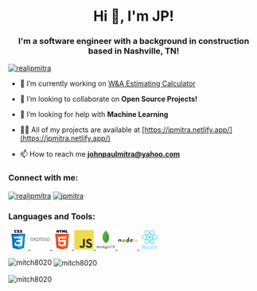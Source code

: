 <h1 align="center">Hi 👋, I'm JP!</h1>
<h3 align="center">I'm a software engineer with a background in construction based in Nashville, TN!</h3>

<p align="left"> <a href="https://twitter.com/realjpmitra" target="blank"><img src="https://img.shields.io/twitter/follow/realjpmitra?logo=twitter&style=for-the-badge" alt="realjpmitra" /></a> </p>

- 🔭 I’m currently working on [W&A Estimating Calculator](https://github.com/mitch8020/WA-Calculator)

- 👯 I’m looking to collaborate on **Open Source Projects!**

- 🤝 I’m looking for help with **Machine Learning**

- 👨‍💻 All of my projects are available at [https://jpmitra.netlify.app/](https://jpmitra.netlify.app/)

- 📫 How to reach me **johnpaulmitra@yahoo.com**

<h3 align="left">Connect with me:</h3>
<p align="left">
<a href="https://twitter.com/realjpmitra" target="blank"><img align="center" src="https://raw.githubusercontent.com/rahuldkjain/github-profile-readme-generator/master/src/images/icons/Social/twitter.svg" alt="realjpmitra" height="30" width="40" /></a>
<a href="https://linkedin.com/in/jpmitra" target="blank"><img align="center" src="https://raw.githubusercontent.com/rahuldkjain/github-profile-readme-generator/master/src/images/icons/Social/linked-in-alt.svg" alt="jpmitra" height="30" width="40" /></a>
</p>

<h3 align="left">Languages and Tools:</h3>
<p align="left"> <a href="https://www.w3schools.com/css/" target="_blank" rel="noreferrer"> <img src="https://raw.githubusercontent.com/devicons/devicon/master/icons/css3/css3-original-wordmark.svg" alt="css3" width="40" height="40"/> </a> <a href="https://expressjs.com" target="_blank" rel="noreferrer"> <img src="https://raw.githubusercontent.com/devicons/devicon/master/icons/express/express-original-wordmark.svg" alt="express" width="40" height="40"/> </a> <a href="https://www.w3.org/html/" target="_blank" rel="noreferrer"> <img src="https://raw.githubusercontent.com/devicons/devicon/master/icons/html5/html5-original-wordmark.svg" alt="html5" width="40" height="40"/> </a> <a href="https://developer.mozilla.org/en-US/docs/Web/JavaScript" target="_blank" rel="noreferrer"> <img src="https://raw.githubusercontent.com/devicons/devicon/master/icons/javascript/javascript-original.svg" alt="javascript" width="40" height="40"/> </a> <a href="https://www.mongodb.com/" target="_blank" rel="noreferrer"> <img src="https://raw.githubusercontent.com/devicons/devicon/master/icons/mongodb/mongodb-original-wordmark.svg" alt="mongodb" width="40" height="40"/> </a> <a href="https://nodejs.org" target="_blank" rel="noreferrer"> <img src="https://raw.githubusercontent.com/devicons/devicon/master/icons/nodejs/nodejs-original-wordmark.svg" alt="nodejs" width="40" height="40"/> </a> <a href="https://reactjs.org/" target="_blank" rel="noreferrer"> <img src="https://raw.githubusercontent.com/devicons/devicon/master/icons/react/react-original-wordmark.svg" alt="react" width="40" height="40"/> </a> </p>

<p><img align="left" src="https://github-readme-stats.vercel.app/api/top-langs?username=mitch8020&show_icons=true&locale=en&layout=compact" alt="mitch8020" /></p>

<p>&nbsp;<img align="center" src="https://github-readme-stats.vercel.app/api?username=mitch8020&show_icons=true&locale=en" alt="mitch8020" /></p>

<p><img align="center" src="https://github-readme-streak-stats.herokuapp.com/?user=mitch8020&" alt="mitch8020" /></p>
